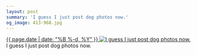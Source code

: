 ```yaml
---
layout: post
summary: 'I guess I just post dog photos now.'
og_image: 413-968.jpg
---
```


<p>
 <time>
  <a href="/413">
   {{ page.date | date: "%B %-d, %Y" }}
  </a>
 </time>
 <a href="/413">
  <img alt="I guess I just post dog photos now." data-taken="6/19/2015" sizes="(min-width: 700px) 50vw, calc(100vw - 2rem)" src="{{ site.assets_url }}/413-484.jpg" srcset="{{ site.assets_url }}/413-968.jpg 968w, {{ site.assets_url }}/413-726.jpg 726w, {{ site.assets_url }}/413-484.jpg 484w, {{ site.assets_url }}/413-242.jpg 242w"/>
 </a>
 <span>
  I guess I just post dog photos now.
 </span>
</p>
